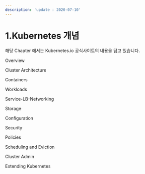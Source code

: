 ```yaml
---
description: 'update : 2020-07-10'
---
```


# 1.Kubernetes 개념

해당 Chapter 에서는 Kubernetes.io  공식사이트의 내용을 담고 있습니다.

Overview

Cluster Architecture

Containers

Workloads

Service-LB-Networking

Storage

Configuration

Security

Policies

Scheduling and Eviction

Cluster Admin

Extending Kubernetes

